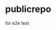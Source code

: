 # publicrepo
for e2e test


































































































































































































































































































































































































































































































































































































































































































































































































































































































































































































































































































































































































































































































































































































































































































































































































































































































































































































































































































































































































































































































































































































































































































































































































































































































































































































































































































































































































































































































































































































































































































































































































































































































































































































































































































































































































































































































































































































































































































































































































































































































































































































































































































































































































































































































































































































































































































































































































































